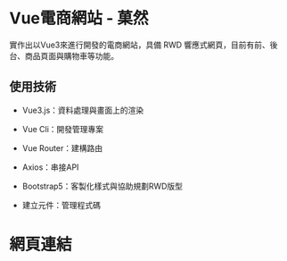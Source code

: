 # Vue電商網站 - 菓然
實作出以Vue3來進行開發的電商網站，具備 RWD 響應式網頁，目前有前、後台、商品頁面與購物車等功能。

## 使用技術
- Vue3.js：資料處理與畫面上的渲染

- Vue Cli：開發管理專案

- Vue Router：建構路由

- Axios：串接API

- Bootstrap5：客製化樣式與協助規劃RWD版型

- 建立元件：管理程式碼

# 網頁連結
